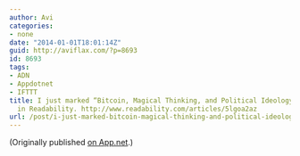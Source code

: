 ```yaml
---
author: Avi
categories:
- none
date: "2014-01-01T18:01:14Z"
guid: http://aviflax.com/?p=8693
id: 8693
tags:
- ADN
- Appdotnet
- IFTTT
title: I just marked “Bitcoin, Magical Thinking, and Political Ideology” as a favorite
  in Readability. http://www.readability.com/articles/5lgoa2az
url: /post/i-just-marked-bitcoin-magical-thinking-and-political-ideology-as-a-favorite-in-readability-httpwww-readability-comarticles5lgoa2az/
---
```

(Originally published [on App.net](http://alpha.app.net/aviflax/post/18682423).)